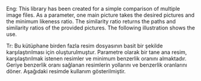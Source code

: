 Eng:
This library has been created for a simple comparison of multiple image files. 
As a parameter, one main picture takes the desired pictures and the minimum likeness ratio.
The similarity ratio returns the paths and similarity ratios of the provided pictures.
The following illustration shows the use.

Tr:
Bu kütüphane birden fazla resim dosyasının basit bir şekilde karşılaştırılması için oluşturulmuştur.
Parametre olarak bir tane ana resim, karşılaştırılmak istenen resimler ve minimum benzerlik oranını almaktadır.
Geriye benzerlik oranı sağlanan resimlerin yollarını ve benzerlik oranlarını döner.
Aşağıdaki resimde kullanım gösterilmiştir.

